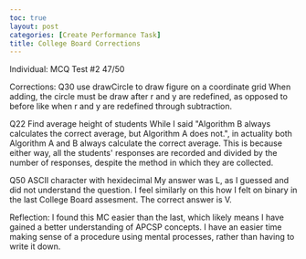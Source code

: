 ```yaml
---
toc: true
layout: post
categories: [Create Performance Task]
title: College Board Corrections
---
```


Individual: MCQ Test #2 
47/50

Corrections:
Q30 use drawCircle to draw figure on a coordinate grid
When adding, the circle must be draw after r and y are redefined, as opposed to before like when r and y are redefined through subtraction.

Q22 Find average height of students
While I said "Algorithm B always calculates the correct average, but Algorithm A does not.", in actuality both Algorithm A and B always calculate the correct average. This is because either way, all the students' responses are recorded and divided by the number of responses, despite the method in which they are collected.

Q50 ASCII character with hexidecimal
My answer was L, as I guessed and did not understand the question. I feel similarly on this how I felt on binary in the last College Board assesment. The correct answer is V.

Reflection: I found this MC easier than the last, which likely means I have gained a better understanding of APCSP concepts. I have an easier time making sense of a procedure using mental processes, rather than having to write it down.
